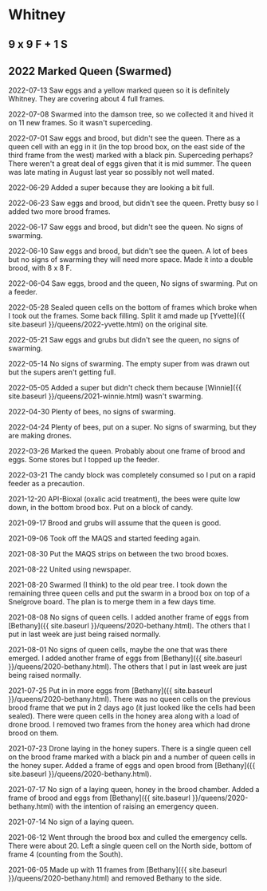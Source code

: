 # Whitney

## 9 x 9 F + 1 S

## 2022 Marked Queen (Swarmed)

2022-07-13 Saw eggs and a yellow marked queen so it is definitely Whitney.  They are covering about 4 full frames.

2022-07-08 Swarmed into the damson tree, so we collected it and hived it on 11 new frames.  So it wasn't superceding.

2022-07-01 Saw eggs and brood, but didn't see the queen.  There as a queen cell with an egg in it (in the top brood box, on the east side of the third frame from the west) marked with a black pin.  Superceding perhaps?  There weren't a great deal of eggs given that it is mid summer.  The queen was late mating in August last year so possibly not well mated.

2022-06-29 Added a super because they are looking a bit full.

2022-06-23 Saw eggs and brood, but didn't see the queen. Pretty busy so I added two more brood frames.

2022-06-17 Saw eggs and brood, but didn't see the queen.  No signs of swarming.

2022-06-10 Saw eggs and brood, but didn't see the queen.  A lot of bees but no signs of swarming they will need more space.  Made it into a double brood, with 8 x 8 F.

2022-06-04 Saw eggs, brood and the queen,  No signs of swarming.  Put on a feeder.

2022-05-28 Sealed queen cells on the bottom of frames which broke when I took out the frames.  Some back filling.  Split it amd made up [Yvette]({{ site.baseurl }}/queens/2022-yvette.html) on the original site.

2022-05-21 Saw eggs and grubs but didn't see the queen, no signs of swarming.

2022-05-14 No signs of swarming.  The empty super from was drawn out but the supers aren't getting full.

2022-05-05 Added a super but didn't check them because [Winnie]({{ site.baseurl }}/queens/2021-winnie.html) wasn't swarming.

2022-04-30 Plenty of bees, no signs of swarming.

2022-04-24 Plenty of bees, put on a super.  No signs of swarming, but they are making drones.

2022-03-26 Marked the queen.  Probably about one frame of brood and eggs.  Some stores but I topped up the feeder.

2022-03-21 The candy block was completely consumed so I put on a rapid feeder as a precaution.

2021-12-20 API-Bioxal (oxalic acid treatment), the bees were quite low down, in the bottom brood box.  Put on a block of candy.

2021-09-17 Brood and grubs will assume that the queen is good. 

2021-09-06 Took off the MAQS and started feeding again.

2021-08-30 Put the MAQS strips on between the two brood boxes.

2021-08-22 United using newspaper.

2021-08-20 Swarmed (I think) to the old pear tree.  I took down the remaining three queen cells and put the swarm in a brood box on top of a Snelgrove board.  The plan is to merge them in a few days time.

2021-08-08 No signs of queen cells.  I added another frame of eggs from [Bethany]({{ site.baseurl }}/queens/2020-bethany.html).  The others that I put in last week are just being raised normally.

2021-08-01 No signs of queen cells, maybe the one that was there emerged.  I added another frame of eggs from [Bethany]({{ site.baseurl }}/queens/2020-bethany.html).  The others that I put in last week are just being raised normally.

2021-07-25 Put in in more eggs from [Bethany]({{ site.baseurl }}/queens/2020-bethany.html).  There was no queen cells on the previous brood frame that we put in 2 days ago (it just looked like the cells had been sealed).  There were queen cells in the honey area along with a load of drone brood.  I removed two frames from the honey area which had drone brood on them.

2021-07-23 Drone laying in the honey supers.  There is a single queen cell on the brood frame marked with a black pin and a number of queen cells in the honey super.  Added a frame of eggs and open brood from [Bethany]({{ site.baseurl }}/queens/2020-bethany.html).

2021-07-17 No sign of a laying queen, honey in the brood chamber.  Added a frame of brood and eggs from [Bethany]({{ site.baseurl }}/queens/2020-bethany.html) with the intention of raising an emergency queen.

2021-07-14 No sign of a laying queen.

2021-06-12 Went through the brood box and culled the emergency cells.  There were about 20.  Left a single queen cell on the North side, bottom of frame 4 (counting from the South).

2021-06-05 Made up with 11 frames from [Bethany]({{ site.baseurl }}/queens/2020-bethany.html) and removed Bethany to the side.
